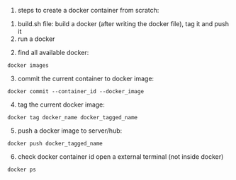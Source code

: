 1. steps to create a docker container from scratch:
  1) build.sh file: build a docker (after writing the docker file), tag it and push it
  2) run a docker

2. find all available docker:
```
docker images
```
3. commit the current container to docker image:
```
docker commit --container_id --docker_image
```
4. tag the current docker image:
```
docker tag docker_name docker_tagged_name
```
5. push a docker image to server/hub:
```
docker push docker_tagged_name
```
6. check docker container id
open a external terminal (not inside docker)
```
docker ps
```

